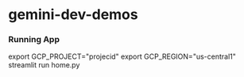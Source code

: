 # gemini-dev-demos

### Running App
export GCP_PROJECT="projecid"
export GCP_REGION="us-central1"
streamlit run home.py